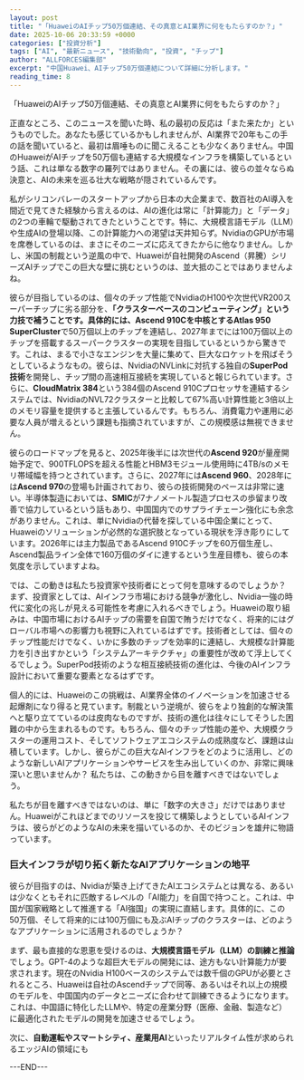 ```yaml
---
layout: post
title: "「HuaweiのAIチップ50万個連結、その真意とAI業界に何をもたらすのか？」"
date: 2025-10-06 20:33:59 +0000
categories: ["投資分析"]
tags: ["AI", "最新ニュース", "技術動向", "投資", "チップ"]
author: "ALLFORCES編集部"
excerpt: "中国Huawei、AIチップ50万個連結について詳細に分析します。"
reading_time: 8
---
```


「HuaweiのAIチップ50万個連結、その真意とAI業界に何をもたらすのか？」

正直なところ、このニュースを聞いた時、私の最初の反応は「また来たか」というものでした。あなたも感じているかもしれませんが、AI業界で20年もこの手の話を聞いていると、最初は眉唾ものに聞こえることも少なくありません。中国のHuaweiがAIチップを50万個も連結する大規模なインフラを構築しているという話、これは単なる数字の羅列ではありません。その裏には、彼らの並々ならぬ決意と、AIの未来を巡る壮大な戦略が隠されているんです。

私がシリコンバレーのスタートアップから日本の大企業まで、数百社のAI導入を間近で見てきた経験から言えるのは、AIの進化は常に「計算能力」と「データ」の2つの車輪で駆動されてきたということです。特に、大規模言語モデル（LLM）や生成AIの登場以降、この計算能力への渇望は天井知らず。NvidiaのGPUが市場を席巻しているのは、まさにそのニーズに応えてきたからに他なりません。しかし、米国の制裁という逆風の中で、Huaweiが自社開発のAscend（昇騰）シリーズAIチップでこの巨大な壁に挑むというのは、並大抵のことではありませんよね。

彼らが目指しているのは、個々のチップ性能でNvidiaのH100や次世代VR200スーパーチップに劣る部分を、**「クラスターベースのコンピューティング」**という力技で補うことです。具体的には、**Ascend 910C**を中核とする**Atlas 950 SuperCluster**で50万個以上のチップを連結し、2027年までには100万個以上のチップを搭載するスーパークラスターの実現を目指しているというから驚きです。これは、まるで小さなエンジンを大量に集めて、巨大なロケットを飛ばそうとしているようなもの。彼らは、NvidiaのNVLinkに対抗する独自の**SuperPod技術**を開発し、チップ間の高速相互接続を実現していると報じられています。さらに、**CloudMatrix 384**という384個のAscend 910Cプロセッサを連結するシステムでは、NvidiaのNVL72クラスターと比較して67%高い計算性能と3倍以上のメモリ容量を提供すると主張しているんです。もちろん、消費電力や運用に必要な人員が増えるという課題も指摘されていますが、この規模感は無視できません。

彼らのロードマップを見ると、2025年後半には次世代の**Ascend 920**が量産開始予定で、900TFLOPSを超える性能とHBM3モジュール使用時に4TB/sのメモリ帯域幅を持つとされています。さらに、2027年には**Ascend 960**、2028年には**Ascend 970**の登場も計画されており、彼らの技術開発のペースは非常に速い。半導体製造においては、**SMIC**が7ナノメートル製造プロセスの歩留まり改善で協力しているという話もあり、中国国内でのサプライチェーン強化にも余念がありません。これは、単にNvidiaの代替を探している中国企業にとって、Huaweiのソリューションが必然的な選択肢となっている現状を浮き彫りにしています。2026年には主力製品であるAscend 910Cチップを60万個生産し、Ascend製品ライン全体で160万個のダイに達するという生産目標も、彼らの本気度を示していますよね。

では、この動きは私たち投資家や技術者にとって何を意味するのでしょうか？ まず、投資家としては、AIインフラ市場における競争が激化し、Nvidia一強の時代に変化の兆しが見える可能性を考慮に入れるべきでしょう。Huaweiの取り組みは、中国市場におけるAIチップの需要を自国で賄うだけでなく、将来的にはグローバル市場への影響力も視野に入れているはずです。技術者としては、個々のチップ性能だけでなく、いかに多数のチップを効率的に連結し、大規模な計算能力を引き出すかという「システムアーキテクチャ」の重要性が改めて浮上してくるでしょう。SuperPod技術のような相互接続技術の進化は、今後のAIインフラ設計において重要な要素となるはずです。

個人的には、Huaweiのこの挑戦は、AI業界全体のイノベーションを加速させる起爆剤になり得ると見ています。制裁という逆境が、彼らをより独創的な解決策へと駆り立てているのは皮肉なものですが、技術の進化は往々にしてそうした困難の中から生まれるものです。もちろん、個々のチップ性能の差や、大規模クラスターの運用コスト、そしてソフトウェアエコシステムの成熟度など、課題は山積しています。しかし、彼らがこの巨大なAIインフラをどのように活用し、どのような新しいAIアプリケーションやサービスを生み出していくのか、非常に興味深いと思いませんか？ 私たちは、この動きから目を離すべきではないでしょう。

私たちが目を離すべきではないのは、単に「数字の大きさ」だけではありません。Huaweiがこれほどまでのリソースを投じて構築しようとしているAIインフラは、彼らがどのようなAIの未来を描いているのか、そのビジョンを雄弁に物語っています。

### 巨大インフラが切り拓く新たなAIアプリケーションの地平

彼らが目指すのは、Nvidiaが築き上げてきたAIエコシステムとは異なる、あるいは少なくともそれに匹敵するレベルの「AI能力」を自国で持つこと。これは、中国が国家戦略として推進する「AI強国」の実現に直結します。具体的に、この50万個、そして将来的には100万個にも及ぶAIチップのクラスターは、どのようなアプリケーションに活用されるのでしょうか？

まず、最も直接的な恩恵を受けるのは、**大規模言語モデル（LLM）の訓練と推論**でしょう。GPT-4のような超巨大モデルの開発には、途方もない計算能力が要求されます。現在のNvidia H100ベースのシステムでは数千個のGPUが必要とされるところ、Huaweiは自社のAscendチップで同等、あるいはそれ以上の規模のモデルを、中国国内のデータとニーズに合わせて訓練できるようになります。これは、中国語に特化したLLMや、特定の産業分野（医療、金融、製造など）に最適化されたモデルの開発を加速させるでしょう。

次に、**自動運転やスマートシティ、産業用AI**といったリアルタイム性が求められるエッジAIの領域にも

---END---